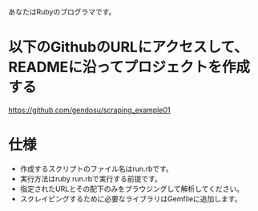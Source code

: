 あなたはRubyのプログラマです。

# 以下のGithubのURLにアクセスして、READMEに沿ってプロジェクトを作成する
https://github.com/gendosu/scraping_example01

# 仕様

* 作成するスクリプトのファイル名はrun.rbです。
* 実行方法はruby run.rbで実行する前提です。
* 指定されたURLとその配下のみをブラウジングして解析してください。
* スクレイピングするために必要なライブラリはGemfileに追加します。

